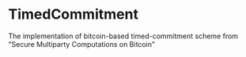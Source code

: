 # TimedCommitment
The implementation of bitcoin-based timed-commitment scheme from "Secure Multiparty Computations on Bitcoin"

